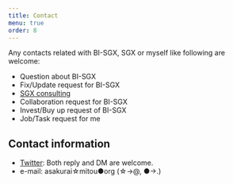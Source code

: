 ```yaml
---
title: Contact
menu: true
order: 8
---
```


Any contacts related with BI-SGX, SGX or myself like following are welcome:
* Question about BI-SGX
* Fix/Update request for BI-SGX
* [SGX consulting](/docs/sgx_consult)
* Collaboration request for BI-SGX
* Invest/Buy up request of BI-SGX
* Job/Task request for me

## Contact information
* [Twitter](https://twitter.com/dd_cliffford): Both reply and DM are welcome.
* e-mail: asakurai☆mitou●org (☆->@, ●->.)
